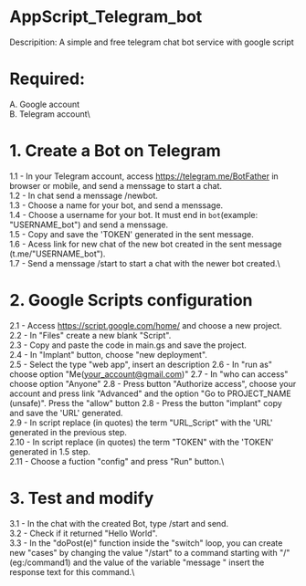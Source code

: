 # AppScript_Telegram_bot

Descripition: A simple and free telegram chat bot service with google script

# Required:
  A. Google account\
  B. Telegram account\

# 1. Create a Bot on Telegram

  1.1 - In your Telegram account, access https://telegram.me/BotFather in browser or mobile, and send a menssage to start a chat.\
  1.2 - In chat send a menssage /newbot.\
  1.3 - Choose a name for your bot, and send a menssage.\
  1.4 - Choose a username for your bot. It must end in `bot`(example: "USERNAME_bot") and send a menssage.\
  1.5 - Copy and save the 'TOKEN' generated in the sent message.\
  1.6 - Acess link for new chat of the new bot created in the sent message (t.me/"USERNAME_bot").\
  1.7 - Send a menssage /start to start a chat with the newer bot created.\

# 2. Google Scripts configuration

  2.1 - Access https://script.google.com/home/ and choose a new project.\
  2.2 - In "Files" create a new blank "Script".\
  2.3 - Copy and paste the code in main.gs and save the project.\
  2.4 - In "Implant" button, choose "new deployment".\
  2.5 - Select the type "web app", insert an description
  2.6 - In "run as" choose option "Me(your_account@gmail.com)"
  2.7 - In "who can access" choose option "Anyone"
  2.8 - Press button "Authorize access", choose your account and press link "Advanced" and the option "Go to PROJECT_NAME (unsafe)". Press the "allow" button
  2.8 - Press the button "implant" copy and save the 'URL' generated.\
  2.9 - In script replace (in quotes) the term "URL_Script" with the 'URL' generated in the previous step.\
  2.10 - In script replace (in quotes) the term "TOKEN" with the 'TOKEN' generated in 1.5 step.\
  2.11 - Choose a fuction "config" and press "Run" button.\
  
# 3. Test and modify

  3.1 - In the chat with the created Bot, type /start and send.\
  3.2 - Check if it returned "Hello World".\
  3.3 - In the "doPost(e)" function inside the "switch" loop, you can create new "cases" by changing the value "/start" to a command starting with "/" (eg:/command1) and the value of the variable "message " insert the response text for this command.\
  
  
  




